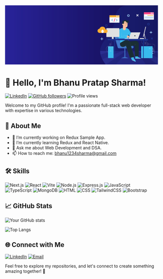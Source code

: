 ![Web Developer Banner](https://github.com/bhanu-sh/bhanu-sh/blob/main/header_banner-6.jpg)

# 👋 Hello, I'm Bhanu Pratap Sharma!

[![LinkedIn](https://img.shields.io/badge/LinkedIn-Connect-blue?style=flat-square&logo=linkedin)](https://www.linkedin.com/in/bhanu-sharma-a4063b136/) [![GitHub followers](https://img.shields.io/github/followers/bhanu-sh?label=Follow&style=social&logo=github)](https://github.com/bhanu-sh)
![Profile views](https://komarev.com/ghpvc/?username=bhanu-sh)

Welcome to my GitHub profile! I'm a passionate full-stack web developer with expertise in various technologies.

## 🚀 About Me

- 🔭 I’m currently working on Redux Sample App.
- 🌱 I’m currently learning Redux and React Native.
- 💬 Ask me about Web Development and DSA.
- 📫 How to reach me: bhanu1234sharma@gmail.com

## 🛠️ Skills

![Next.js](https://img.shields.io/badge/Next.js-Expert-white?logo=nextdotjs) ![React](https://img.shields.io/badge/React-Expert-blue?logo=react) ![Vite](https://img.shields.io/badge/Vite-Fluent-646CFF?logo=vite) ![Node.js](https://img.shields.io/badge/Node.js-Expert-green?logo=node.js) ![Express.js](https://img.shields.io/badge/Express.js-Expert-lightgrey?logo=express) ![JavaScript](https://img.shields.io/badge/JavaScript-Expert-yellow?logo=javascript) ![TypeScript](https://img.shields.io/badge/TypeScript-Fluent-blue?logo=typescript) ![MongoDB](https://img.shields.io/badge/MongoDB-Expert-green?logo=mongodb) ![HTML](https://img.shields.io/badge/HTML-Expert-orange?logo=html5) ![CSS](https://img.shields.io/badge/CSS-Expert-white?logo=css3) ![TailwindCSS](https://img.shields.io/badge/TailwindCSS-Expert-38B2AC?logo=tailwind-css) ![Bootstrap](https://img.shields.io/badge/Bootstrap-Expert-purple?logo=bootstrap)

## 📈 GitHub Stats

![Your GitHub stats](https://github-readme-stats.vercel.app/api?username=bhanu-sh&show_icons=true&hide=contribs,prs)

![Top Langs](https://github-readme-stats.vercel.app/api/top-langs/?username=bhanu-sh&layout=compact)

## 🌐 Connect with Me

[![LinkedIn](https://img.shields.io/badge/LinkedIn-Connect-0077B5?style=flat-square&logo=linkedin)](https://www.linkedin.com/in/bhanu-sharma-a4063b136/)
[![Email](https://img.shields.io/badge/Email-Contact-D14836?style=flat-square&logo=gmail)](mailto:bhanu1234sharma@gmail.com)

Feel free to explore my repositories, and let's connect to create something amazing together! 🚀
